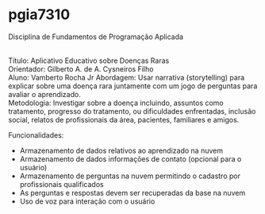 # pgia7310

Disciplina de Fundamentos de Programação Aplicada<br><br>

Título: Aplicativo Educativo sobre Doenças Raras<br>
Orientador: Gilberto A. de A. Cysneiros Filho<br>
Aluno: Vamberto Rocha Jr Abordagem: Usar narrativa (​storytelling​) para explicar sobre uma doença rara juntamente com um jogo de perguntas para avaliar o aprendizado.<br>
Metodologia: Investigar sobre a doença incluindo, assuntos como tratamento, progresso do tratamento, ou dificuldades enfrentadas, inclusão social, relatos de profissionais da área, pacientes, familiares e amigos.<br>

Funcionalidades:<br>

- Armazenamento de dados relativos ao aprendizado na nuvem
- Armazenamento de dados informações de contato (opcional para o usuário)
- Armazenamento de perguntas na nuvem permitindo o cadastro por profissionais qualificados
- As perguntas e respostas devem ser recuperadas da base na nuvem
- Uso de voz para interação com o usuário
